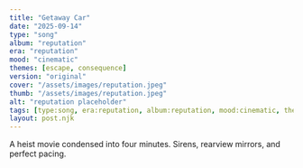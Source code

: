 ```yaml
---
title: "Getaway Car"
date: "2025-09-14"
type: "song"
album: "reputation"
era: "reputation"
mood: "cinematic"
themes: [escape, consequence]
version: "original"
cover: "/assets/images/reputation.jpeg"
thumb: "/assets/images/reputation.jpeg"
alt: "reputation placeholder"
tags: [type:song, era:reputation, album:reputation, mood:cinematic, theme:escape]
layout: post.njk
---
```

A heist movie condensed into four minutes. Sirens, rearview mirrors, and perfect pacing.
